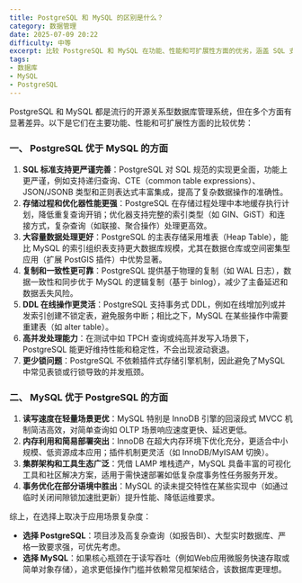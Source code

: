 ```yaml
---
title: PostgreSQL 和 MySQL 的区别是什么？
category: 数据管理
date: 2025-07-09 20:22
difficulty: 中等
excerpt: 比较 PostgreSQL 和 MySQL 在功能、性能和可扩展性方面的优劣，涵盖 SQL 支持、存储过程、数据处理能力、复制一致性以及高并发处理等方面。
tags:
- 数据库
- MySQL
- PostgreSQL
---
```

PostgreSQL 和 MySQL 都是流行的开源关系型数据库管理系统，但在多个方面有显著差异。以下是它们在主要功能、性能和可扩展性方面的比较优势：

### 一、 PostgreSQL 优于 MySQL 的方面

1. **SQL 标准支持更严谨完善**：PostgreSQL 对 SQL 规范的实现更全面，功能上更严谨，例如支持递归查询、CTE（common table expressions）、JSON/JSONB 类型和正则表达式丰富集成，提高了复杂数据操作的准确性。  
2. **存储过程和优化器性能更强**：PostgreSQL 在存储过程处理中本地缓存执行计划，降低重复查询开销；优化器支持完整的索引类型（如 GIN、GiST）和连接方式，复杂查询（如联接、聚合操作）处理更高效。  
3. **大容量数据处理更好**：PostgreSQL 的主表存储采用堆表（Heap Table），能比 MySQL 的索引组织表支持更大数据库规模，尤其在数据仓库或空间密集型应用（扩展 PostGIS 插件）中优势显著。  
4. **复制和一致性更可靠**：PostgreSQL 提供基于物理的复制（如 WAL 日志），数据一致性和同步优于 MySQL 的逻辑复制（基于 binlog），减少了主备延迟和数据丢失风险。  
5. **DDL 在线操作更灵活**：PostgreSQL 支持事务式 DDL，例如在线增加列或并发索引创建不锁定表，避免服务中断；相比之下，MySQL 在某些操作中需要重建表（如 alter table）。  
6. **高并发处理能力**：在测试中如 TPCH 查询或纯高并发写入场景下，PostgreSQL 能更好维持性能和稳定性，不会出现波动衰退。  
7. **更少锁问题**：PostgreSQL 不依赖插件式存储引擎机制，因此避免了MySQL 中常见表锁或行锁导致的并发瓶颈。  

### 二、 MySQL 优于 PostgreSQL 的方面

1. **读写速度在轻量场景更优**：MySQL 特别是 InnoDB 引擎的回滚段式 MVCC 机制简洁高效，对简单查询如 OLTP 场景响应速度更快、延迟更低。  
2. **内存利用和简易部署突出**：InnoDB 在超大内存环境下优化充分，更适合中小规模、低资源成本应用；插件机制更灵活（如 InnoDB/MyISAM 切换）。  
3. **集群架构和工具生态广泛**：凭借 LAMP 堆栈遗产，MySQL 具备丰富的可视化工具和社区解决方案，适用于需快速部署如低复杂度事务性任务服务开发。  
4. **事务优化在部分语境中胜出**：MySQL 的读未提交特性在某些实现中（如通过临时关闭间隙锁加速批更新）提升性能、降低运维要求。  

综上，在选择上取决于应用场景复杂度：  
- **选择 PostgreSQL**：项目涉及高复杂查询（如报告BI）、大型实时数据库、严格一致要求强，可优先考虑。  
- **选择 MySQL**：如果核心瓶颈在于读写吞吐（例如Web应用微服务快速存取或简单对象存储），追求更低操作门槛并依赖常见框架结合，该数据库更理想。

